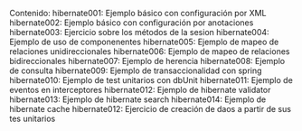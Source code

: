 Contenido:
hibernate001: Ejemplo básico con configuración por XML
hibernate002: Ejemplo básico con configuración por anotaciones
hibernate003: Ejercicio sobre los métodos de la sesion
hibernate004: Ejemplo de uso de componenentes
hibernate005: Ejemplo de mapeo de relaciones unidireccionales
hibernate006: Ejemplo de mapeo de relaciones bidireccionales
hibernate007: Ejemplo de herencia
hibernate008: Ejemplo de consulta
hibernate009: Ejemplo de transaccionalidad con spring
hibernate010: Ejemplo de test unitarios con dbUnit
hibernate011: Ejemplo de eventos en interceptores
hibernate012: Ejemplo de hibernate validator
hibernate013: Ejemplo de hibernate search
hibernate014: Ejemplo de hibernate cache
hibernate012: Ejercicio de creación de daos a partir de sus tes unitarios
